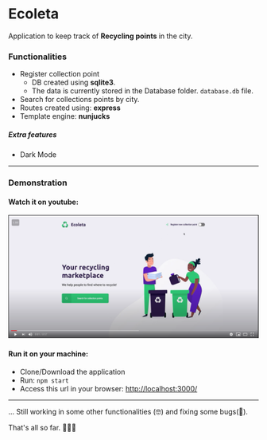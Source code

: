 # Ecoleta
Application to keep track of **Recycling points** in the city.

### Functionalities
- Register collection point
  - DB created using **sqlite3**. 
  - The data is currently stored in the Database folder. `database.db` file.
- Search for collections points by city.
- Routes created using: **express**
- Template engine: **nunjucks**

##### Extra features
- Dark Mode
---
### Demonstration

#### Watch it on youtube:
[![Youtube Demo](./public/assets/video.png)](https://www.youtube.com/watch?v=Kef626aHbMI)

#### Run it on your machine:
- Clone/Download the application
- Run: `npm start`
- Access this url in your browser: [http://localhost:3000/](http://localhost:3000/)



--- 
... Still working in some other functionalities (🤓) and fixing some bugs(🐛).

That's all so far. 👨🏻‍💻
